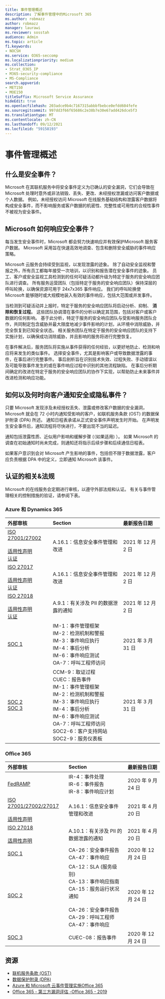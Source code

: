 ```yaml
---
title: 事件管理概述
description: 了解事件管理中的Microsoft 365
ms.author: robmazz
author: robmazz
manager: laurawi
ms.reviewer: sosstah
audience: Admin
ms.topic: article
f1.keywords:
- NOCSH
ms.service: O365-seccomp
ms.localizationpriority: medium
ms.collection:
- Strat_O365_IP
- M365-security-compliance
- MS-Compliance
search.appverid:
- MET150
- MOE150
titleSuffix: Microsoft Service Assurance
hideEdit: true
ms.openlocfilehash: 203adce9b4c7167315abbbfbebce0efdd604fefe
ms.sourcegitcommit: 997dd3f66f65686c2e38b7e30e67add426dce5f3
ms.translationtype: MT
ms.contentlocale: zh-CN
ms.lasthandoff: 09/12/2021
ms.locfileid: "59158193"
---
```

# <a name="incident-management-overview"></a>事件管理概述

## <a name="what-is-a-security-incident"></a>什么是安全事件？

Microsoft 在其联机服务中将安全事件定义为已确认的安全漏洞，它们会导致在 Microsoft 处理时意外或非法销毁、丢失、更改、未经授权泄漏或访问客户数据或个人数据。 例如，未经授权访问 Microsoft 在线服务基础结构和泄露客户数据将构成安全事件，而不影响服务或客户数据的机密性、完整性或可用性的合规性事件不被视为安全事件。

## <a name="how-does-microsoft-respond-to-security-incidents"></a>Microsoft 如何响应安全事件？

每当发生安全事件时，Microsoft 都会努力快速响应并有效保护Microsoft 服务客户数据。 Microsoft 采用旨在快速高效地调查、包含和删除安全威胁的事件响应策略。

Microsoft 云服务会持续受到监视，以发现泄露的迹象。 除了自动安全监视和警报之外，所有员工都每年接受一次培训，以识别和报告潜在安全事件的迹象。 员工、客户或安全监视工具检测到的任何可疑活动都升级为特定于服务的安全响应团队进行调查。 所有服务运营团队（包括特定于服务的安全响应团队）保持深层的呼叫轮换，以确保资源可用于 24x7x365 事件响应。 我们的呼叫轮换使 Microsoft 能够随时或大规模地装入有效的事件响应，包括大范围或并发事件。

当检测到可疑活动并上报时，特定于服务的安全响应团队将启动分析、抑制、 **消除和恢复过程**。 这些团队协调潜在事件的分析以确定其范围，包括对客户或客户数据的任何影响。 基于此分析，特定于服务的安全响应团队与受影响服务团队合作，共同制定包含威胁并最大限度地减少事件影响的计划，从环境中消除威胁，并完全恢复到已知安全状态。 相关服务团队在特定于服务的安全响应团队的支持下实施计划，以确保成功消除威胁，并且影响的服务将进行完整恢复。

在事件解决后，服务团队将实施从事件获得的任何经验，以更好地防止、检测和响应将来发生的类似事件。 选择安全事件，尤其是影响客户或导致数据泄露的事件，在事后进行完整事件。 事后剖析旨在识别技术失效、过程失败、手动错误以及可能导致事件发生的或在事件响应过程中识别的其他流程缺陷。 在事后分析期间确定的改进在特定于服务的安全响应团队的协作下实现，以帮助防止未来事件并改进检测和响应功能。

## <a name="how-and-when-are-customers-notified-of-security-or-privacy-incidents"></a>如何以及何时向客户通知安全或隐私事件？

只要 Microsoft 发现涉及未经授权丢失、泄露或修改客户数据的安全漏洞，Microsoft 就会在 72 小时内通知受影响的客户，如联机服务条款 (OST) 的数据保护附录 (DPA) 所述。 通知日程表承诺从正式安全事件声明发生时开始。 在声明发生安全事件后，通知流程将尽快进行，不要出现不当的延迟。

通知包括泄露性质、近似用户影响和缓解步骤 (（如果适用) ）。 如果 Microsoft 的调查在初始通知时尚未完成，则通知还将指示后续步骤和后续通信日程表。

如果客户意识到会对 Microsoft 产生影响的事件，包括但不限于数据泄露，客户应负责根据 DPA 中的定义，立即通知 Microsoft 该事件。

## <a name="related-external-regulations--certifications"></a>认证的相关&法规

Microsoft 的在线服务会定期进行审核，以遵守外部法规和认证。 有关与事件管理相关的控制措施的验证，请参阅下表。

### <a name="azure-and-dynamics-365"></a>Azure 和 Dynamics 365

| **外部审核** | **Section** | **最新报告日期** |
|:--------------------|:------------|:-----------------------|
| [ISO 27001/27002](https://servicetrust.microsoft.com/ViewPage/MSComplianceGuideV3?command=Download&downloadType=Document&downloadId=e9116047-f327-430c-a83f-166b7e561ad6&tab=7027ead0-3d6b-11e9-b9e1-290b1eb4cdeb&docTab=7027ead0-3d6b-11e9-b9e1-290b1eb4cdeb_ISO_Reports) <br><br> [适用性声明](https://servicetrust.microsoft.com/ViewPage/MSComplianceGuideV3?command=Download&downloadType=Document&downloadId=00af6c3e-7f3e-4e0d-8b0e-79f45ef2cef1&tab=7027ead0-3d6b-11e9-b9e1-290b1eb4cdeb&docTab=7027ead0-3d6b-11e9-b9e1-290b1eb4cdeb_ISO_Reports) <br> [认证](https://servicetrust.microsoft.com/ViewPage/MSComplianceGuideV3?command=Download&downloadType=Document&downloadId=d7af5304-3a31-40e6-9abb-e26352305d41&tab=7027ead0-3d6b-11e9-b9e1-290b1eb4cdeb&docTab=7027ead0-3d6b-11e9-b9e1-290b1eb4cdeb_ISO_Reports) | A.16.1：信息安全事件管理和改进 | 2021 年 12 月 2 日 |
| [ISO 27017](https://servicetrust.microsoft.com/ViewPage/MSComplianceGuideV3?command=Download&downloadType=Document&downloadId=e9116047-f327-430c-a83f-166b7e561ad6&tab=7027ead0-3d6b-11e9-b9e1-290b1eb4cdeb&docTab=7027ead0-3d6b-11e9-b9e1-290b1eb4cdeb_ISO_Reports) <br><br> [适用性声明](https://servicetrust.microsoft.com/ViewPage/MSComplianceGuideV3?command=Download&downloadType=Document&downloadId=a3bca0ac-867d-4204-b66b-13665f5f1e8d&tab=7027ead0-3d6b-11e9-b9e1-290b1eb4cdeb&docTab=7027ead0-3d6b-11e9-b9e1-290b1eb4cdeb_ISO_Reports) <br> [认证](https://servicetrust.microsoft.com/ViewPage/MSComplianceGuideV3?command=Download&downloadType=Document&downloadId=25718a8a-f34d-41e1-a95a-c49246508787&tab=7027ead0-3d6b-11e9-b9e1-290b1eb4cdeb&docTab=7027ead0-3d6b-11e9-b9e1-290b1eb4cdeb_ISO_Reports) | A.16.1：信息安全事件管理和改进 | 2021 年 12 月 2 日 |
| [ISO 27018](https://servicetrust.microsoft.com/ViewPage/MSComplianceGuideV3?command=Download&downloadType=Document&downloadId=e9116047-f327-430c-a83f-166b7e561ad6&tab=7027ead0-3d6b-11e9-b9e1-290b1eb4cdeb&docTab=7027ead0-3d6b-11e9-b9e1-290b1eb4cdeb_ISO_Reports) <br><br> [适用性声明](https://servicetrust.microsoft.com/ViewPage/MSComplianceGuideV3?command=Download&downloadType=Document&downloadId=00af6c3e-7f3e-4e0d-8b0e-79f45ef2cef1&tab=7027ead0-3d6b-11e9-b9e1-290b1eb4cdeb&docTab=7027ead0-3d6b-11e9-b9e1-290b1eb4cdeb_ISO_Reports) <br> [认证](https://servicetrust.microsoft.com/ViewPage/MSComplianceGuideV3?command=Download&downloadType=Document&downloadId=56904fc3-0942-4ff5-9eef-7cabc751a25c&tab=7027ead0-3d6b-11e9-b9e1-290b1eb4cdeb&docTab=7027ead0-3d6b-11e9-b9e1-290b1eb4cdeb_ISO_Reports) | A.9.1：有关涉及 PII 的数据泄露的通知  | 2021 年 12 月 2 日 |
| [SOC 1](https://servicetrust.microsoft.com/ViewPage/MSComplianceGuideV3?command=Download&downloadType=Document&downloadId=b8721ebd-af20-42fe-b22f-8332b0a19517&tab=7027ead0-3d6b-11e9-b9e1-290b1eb4cdeb&docTab=7027ead0-3d6b-11e9-b9e1-290b1eb4cdeb_SOC_%2F_SSAE_16_Reports) | IM-1：事件管理框架 <br> IM-2：检测机制和警报 <br> IM-3：事件响应执行 <br> IM-4：事后分析 <br> IM-6：事件响应测试 <br> OA-7：呼叫工程师访问 | 2021 年 3 月 31 日 |
| [SOC 2](https://servicetrust.microsoft.com/ViewPage/MSComplianceGuideV3?command=Download&downloadType=Document&downloadId=234a0f57-83c1-4afc-a586-a0e7a59592f7&tab=7027ead0-3d6b-11e9-b9e1-290b1eb4cdeb&docTab=7027ead0-3d6b-11e9-b9e1-290b1eb4cdeb_SOC_%2F_SSAE_16_Reports) <br> [SOC 3](https://servicetrust.microsoft.com/ViewPage/MSComplianceGuideV3?command=Download&downloadType=Document&downloadId=75c8cbf6-e456-473c-a05e-34fea888ec2a&tab=7027ead0-3d6b-11e9-b9e1-290b1eb4cdeb&docTab=7027ead0-3d6b-11e9-b9e1-290b1eb4cdeb_SOC_%2F_SSAE_16_Reports) | CCM-9：取证过程 <br> CUEC：报告事件 <br> IM-1：事件管理框架 <br> IM-2：检测机制和警报 <br> IM-3：事件响应执行 <br> IM-4：事后分析 <br> IM-6：事件响应测试 <br> OA-7：呼叫工程师访问 <br> SOC2-6：客户支持网站 <br> SOC2-9：服务仪表板 | 2021 年 3 月 31 日 |

### <a name="office-365"></a>Office 365

| **外部审核** | **Section** | **最新报告日期** |
|:--------------------|:------------|:-----------------------|
| [FedRAMP](https://compliance.microsoft.com/compliancemanager) | IR-4：事件处理 <br> IR-6：事件报告 <br> IR-8：事件响应计划 | 2020 年 9 月 24 日 |
| [ISO 27001/27002/27017](https://servicetrust.microsoft.com/ViewPage/MSComplianceGuideV3?command=Download&downloadType=Document&downloadId=8d625374-4f2d-49f8-9d37-a4281ba98222&tab=7027ead0-3d6b-11e9-b9e1-290b1eb4cdeb&docTab=7027ead0-3d6b-11e9-b9e1-290b1eb4cdeb_ISO_Reports) <br><br> [适用性声明](https://servicetrust.microsoft.com/ViewPage/MSComplianceGuideV3?command=Download&downloadType=Document&downloadId=c0df4ce8-c77e-4183-84eb-c8688470d8b1&tab=7027ead0-3d6b-11e9-b9e1-290b1eb4cdeb&docTab=7027ead0-3d6b-11e9-b9e1-290b1eb4cdeb_ISO_Reports) | A.16.1：信息安全事件管理和改进 | 2021 年 4 月 20 日 |
| [ISO 27018](https://servicetrust.microsoft.com/ViewPage/MSComplianceGuideV3?command=Download&downloadType=Document&downloadId=8d625374-4f2d-49f8-9d37-a4281ba98222&tab=7027ead0-3d6b-11e9-b9e1-290b1eb4cdeb&docTab=7027ead0-3d6b-11e9-b9e1-290b1eb4cdeb_ISO_Reports) <br><br> [适用性声明](https://servicetrust.microsoft.com/ViewPage/MSComplianceGuideV3?command=Download&downloadType=Document&downloadId=c0df4ce8-c77e-4183-84eb-c8688470d8b1&tab=7027ead0-3d6b-11e9-b9e1-290b1eb4cdeb&docTab=7027ead0-3d6b-11e9-b9e1-290b1eb4cdeb_ISO_Reports) | A.10.1：有关涉及 PII 的数据泄露的通知  | 2021 年 4 月 20 日 |
| [SOC 1](https://servicetrust.microsoft.com/ViewPage/MSComplianceGuideV3?command=Download&downloadType=Document&downloadId=90df3f9c-3aaf-4dbf-99d0-ca9f2991721b&tab=7027ead0-3d6b-11e9-b9e1-290b1eb4cdeb&docTab=7027ead0-3d6b-11e9-b9e1-290b1eb4cdeb_SOC_%2F_SSAE_16_Reports) | CA-26：安全事件报告 <br> CA-47：事件响应 | 2020 年 12 月 24 日 |
| [SOC 2](https://servicetrust.microsoft.com/ViewPage/MSComplianceGuideV3?command=Download&downloadType=Document&downloadId=a73c1738-7892-42b7-acd3-87b6371c53f6&tab=7027ead0-3d6b-11e9-b9e1-290b1eb4cdeb&docTab=7027ead0-3d6b-11e9-b9e1-290b1eb4cdeb_SOC_%2F_SSAE_16_Reports) | CA-12：SLA (服务级别)  <br> CA-13：事件响应指南 <br> CA-15：服务运行状况通知  <br>  <br> CA-26：安全事件报告 <br> CA-29：呼叫工程师 <br> CA-47：事件响应 | 2020 年 12 月 24 日 |
| [SOC 3](https://servicetrust.microsoft.com/ViewPage/MSComplianceGuideV3?command=Download&downloadType=Document&downloadId=274054e5-4968-48d2-bf94-9a8eda5d7a93&tab=7027ead0-3d6b-11e9-b9e1-290b1eb4cdeb&docTab=7027ead0-3d6b-11e9-b9e1-290b1eb4cdeb_SOC_%2F_SSAE_16_Reports) | CUEC-08：报告事件  | 2020 年 12 月 24 日  |

## <a name="resources"></a>资源

- [联机服务条款 (OST)](https://www.microsoft.com/licensing/product-licensing/products)
- [数据保护附录 (DPA) ](https://www.microsoft.com/licensing/product-licensing/products)
- [Azure 和 Microsoft 云事件管理实施Office 365](https://servicetrust.microsoft.com/ViewPage/TrustDocumentsV3?command=Download&downloadType=Document&downloadId=a8a7cb87-9710-4d09-8748-0835b6754e95&tab=7f51cb60-3d6c-11e9-b2af-7bb9f5d2d913&docTab=7f51cb60-3d6c-11e9-b2af-7bb9f5d2d913_FAQ_and_White_Papers)
- [Office 365 - 第三方漏洞评估 -Office 365 - 2019](https://servicetrust.microsoft.com/ViewPage/TrustDocumentsV3?command=Download&downloadType=Document&downloadId=e85e478f-2491-435d-9c1b-2f0ad7ca8e56&tab=7f51cb60-3d6c-11e9-b2af-7bb9f5d2d913&docTab=7f51cb60-3d6c-11e9-b2af-7bb9f5d2d913_Pen_Test_and_Security_Assessments)

